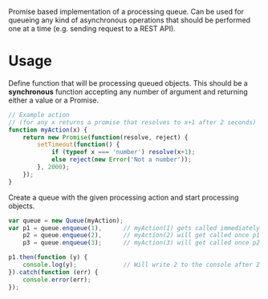 Promise based implementation of a processing queue. Can be used for queueing any kind of
asynchronous operations that should be performed one at a time (e.g. sending request to a REST API).

# Usage

Define function that will be processing queued objects. This should be a **synchronous**
function accepting any number of argument and returning either a value or a Promise.

```javascript
// Example action
// (for any x returns a promise that resolves to x+1 after 2 seconds)
function myAction(x) {
    return new Promise(function(resolve, reject) {
        setTimeout(function() {
            if (typeof x === 'number') resolve(x+1);
            else reject(new Error('Not a number'));
        }, 2000);
    });
}
```

Create a queue with the given processing action and start processing objects.

```javascript
var queue = new Queue(myAction);
var p1 = queue.enqueue(1),		// myAction(1) gets called immediately
	p2 = queue.enqueue(2),		// myAction(2) will get called once p1 resolves or rejects
    p3 = queue.enqueue(3);		// myAction(3) will get called once p2 resolves or rejects

p1.then(function (y) {
	console.log(y);				// Will write 2 to the console after 2 seconds
}).catch(function (err) {
	console.error(err);
});
```    
